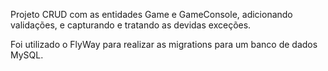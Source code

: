 Projeto CRUD com as entidades Game e GameConsole, adicionando validações, e capturando e tratando as devidas exceções.

Foi utilizado o FlyWay para realizar as migrations para um banco de dados MySQL.

